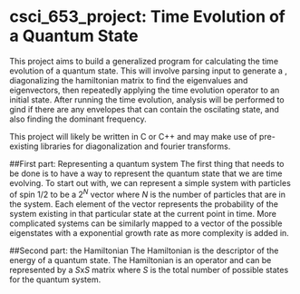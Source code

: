 # csci_653_project: Time Evolution of a Quantum State


This project aims to build a generalized program for calculating the time evolution of a quantum state. This will involve parsing input to generate a , diagonalizing the hamiltonian matrix to find the eigenvalues and eigenvectors, then repeatedly applying the time evolution operator to an initial state. After running the time evolution, analysis will be performed to gind if there are any envelopes that can contain the oscilating state, and also finding the dominant frequency.


This project will likely be written in C or C++ and may make use of pre-existing libraries for diagonalization and fourier transforms.

##First part: Representing a quantum system
The first thing that needs to be done is to have a way to represent the quantum state that we are time evolving. To start out with, we can represent a simple system with particles of spin 1/2 to be a $2^N$ vector where $N$ is the number of particles that are in the system. Each element of the vector represents the probability of the system existing in that particular state at the current point in time. More complicated systems can be similarly mapped to a vector of the possible eigenstates with a exponential growth rate as more complexity is added in.

##Second part: the Hamiltonian
The Hamiltonian is the descriptor of the energy of a quantum state. The Hamiltonian is an operator and can be represented by a $S$x$S$ matrix where $S$ is the total number of possible states for the quantum system. 
